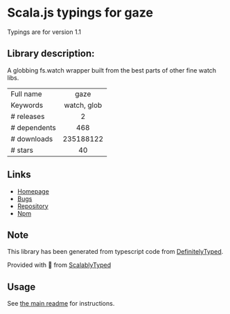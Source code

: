 
# Scala.js typings for gaze

Typings are for version 1.1

## Library description:
A globbing fs.watch wrapper built from the best parts of other fine watch libs.

|                    |                 |
| ------------------ | :-------------: |
| Full name          | gaze |
| Keywords           | watch, glob |
| # releases         | 2 |
| # dependents       | 468 |
| # downloads        | 235188122 |
| # stars            | 40 |

## Links
- [Homepage](https://github.com/shama/gaze)
- [Bugs](https://github.com/shama/gaze/issues)
- [Repository](https://github.com/shama/gaze)
- [Npm](https://www.npmjs.com/package/gaze)
    


## Note
This library has been generated from typescript code from [DefinitelyTyped](https://definitelytyped.org).

Provided with :purple_heart: from [ScalablyTyped](https://github.com/oyvindberg/ScalablyTyped)

## Usage
See [the main readme](../../readme.md) for instructions.


